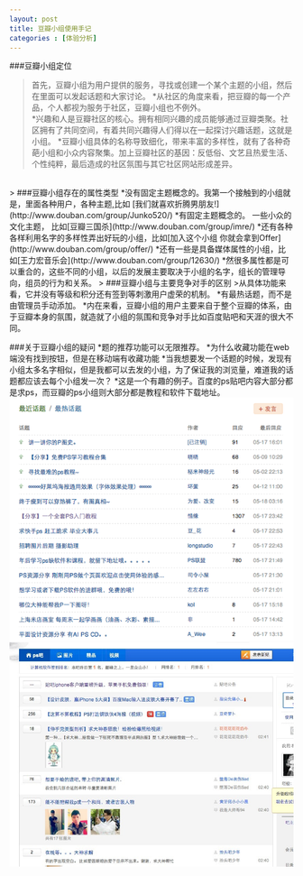 ```yaml
---
layout: post
title: 豆瓣小组使用手记
categories : [体验分析]
---
```

###豆瓣小组定位
>首先，豆瓣小组为用户提供的服务，寻找或创建一个某个主题的小组，然后在里面可以发起话题和大家讨论。
*从社区的角度来看，把豆瓣的每一个产品，个人都视为服务于社区，豆瓣小组也不例外。  
*兴趣和人是豆瓣社区的核心。拥有相同兴趣的成员能够通过豆瓣类聚。社区拥有了共同空间，有着共同兴趣得人们得以在一起探讨兴趣话题，这就是小组。
*豆瓣小组具体的名称导致细化，带来丰富的多样性，就有了各种奇葩小组和小众内容聚集。加上豆瓣社区的基因：反低俗、文艺且热爱生活、个性纯粹，最后造成的社区氛围与其它社区网站形成差异。 
<br />
>
###豆瓣小组存在的属性类型
*没有固定主题概念的。我第一个接触到的小组就是，里面各种用户，各种主题,比如 [我们就喜欢折腾男朋友!](http://www.douban.com/group/Junko520/)  
*有固定主题概念的。 一些小众的文化主题， 比如[豆瓣三国杀](http://www.douban.com/group/imre/)  
*还有各种各样利用名字的多样性弄出好玩的小组，比如[加入这个小组 你就会拿到Offer](http://www.douban.com/group/offer/)  
*还有一些是具备媒体属性的小组，比如[王力宏音乐会](http://www.douban.com/group/12630/) 
*然很多属性都是可以重合的，这些不同的小组，以后的发展主要取决于小组的名字，组长的管理导向，组员的行为和关系。 
>
###豆瓣小组与主要竞争对手的区别
>从具体功能来看，它并没有等级和积分还有签到等刺激用户虚荣的机制。
*有最热话题，而不是由管理员手动添加。 
*内在来看，豆瓣小组的用户主要来自于整个豆瓣的体系，由于豆瓣本身的氛围，就造就了小组的氛围和竞争对手比如百度贴吧和天涯的很大不同。 
<br />

###关于豆瓣小组的疑问
*题的推荐功能可以无限推荐。 
*为什么收藏功能在web端没有找到按钮，但是在移动端有收藏功能 
*当我想要发一个话题的时候，发现有小组太多名字相似，但是我都可以去发的小组，为了保证我的浏览量，难道我的话题都应该去每个小组发一次？ 
*这是一个有趣的例子。百度的ps贴吧内容大部分都是求ps，而豆瓣的ps小组则大部分都是教程和软件下载地址。 
<img src="https://github.com/imwyvern/imwyvern.github.io/blob/master/images/ex2.png"> 
<img src="https://github.com/imwyvern/imwyvern.github.io/blob/master/images/ex1.jpg"> 
